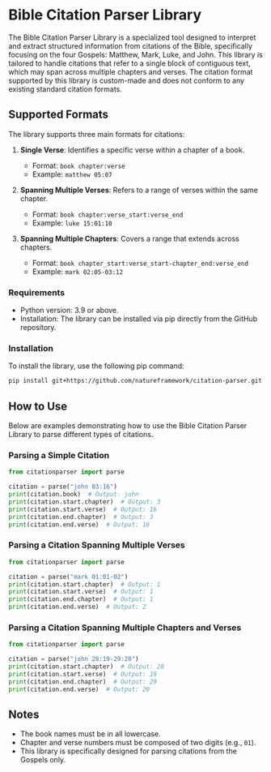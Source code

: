 # Bible Citation Parser Library

The Bible Citation Parser Library is a specialized tool designed to interpret and extract structured information from citations of the Bible, specifically focusing on the four Gospels: Matthew, Mark, Luke, and John. This library is tailored to handle citations that refer to a single block of contiguous text, which may span across multiple chapters and verses. The citation format supported by this library is custom-made and does not conform to any existing standard citation formats.

## Supported Formats

The library supports three main formats for citations:

1. **Single Verse**: Identifies a specific verse within a chapter of a book.
   - Format: `book chapter:verse`
   - Example: `matthew 05:07`

2. **Spanning Multiple Verses**: Refers to a range of verses within the same chapter.
   - Format: `book chapter:verse_start:verse_end`
   - Example: `luke 15:01:10`

3. **Spanning Multiple Chapters**: Covers a range that extends across chapters.
   - Format: `book chapter_start:verse_start-chapter_end:verse_end`
   - Example: `mark 02:05-03:12`

### Requirements

- Python version: 3.9 or above.
- Installation: The library can be installed via pip directly from the GitHub repository.

### Installation

To install the library, use the following pip command:

```sh
pip install git+https://github.com/natureframework/citation-parser.git
```

## How to Use

Below are examples demonstrating how to use the Bible Citation Parser Library to parse different types of citations.

### Parsing a Simple Citation

```python
from citationparser import parse

citation = parse("john 03:16")
print(citation.book)  # Output: john
print(citation.start.chapter)  # Output: 3
print(citation.start.verse)  # Output: 16
print(citation.end.chapter)  # Output: 3
print(citation.end.verse)  # Output: 16
```

### Parsing a Citation Spanning Multiple Verses

```python
from citationparser import parse

citation = parse("mark 01:01-02")
print(citation.start.chapter)  # Output: 1
print(citation.start.verse)  # Output: 1
print(citation.end.chapter)  # Output: 1
print(citation.end.verse)  # Output: 2
```

### Parsing a Citation Spanning Multiple Chapters and Verses

```python
from citationparser import parse

citation = parse("john 28:19-29:20")
print(citation.start.chapter)  # Output: 28
print(citation.start.verse)  # Output: 19
print(citation.end.chapter)  # Output: 29
print(citation.end.verse)  # Output: 20
```

## Notes

- The book names must be in all lowercase.
- Chapter and verse numbers must be composed of two digits (e.g., `01`).
- This library is specifically designed for parsing citations from the Gospels only.
